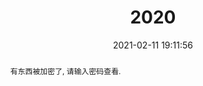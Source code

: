 ---
title: 2020
date: 2021-02-11 19:11:56
type: "gallery"
layout: "gallery"
tags:
- 作为日记加密
password: qiyingqiang
abstract: 有东西被加密了, 请输入密码查看.
message: 您好, 这里需要密码.
wrong_pass_message: 抱歉, 这个密码看着不太对, 请再试试.
wrong_hash_message: 抱歉, 这个文章不能被校验, 不过您还是能看看解密后的内容.
---